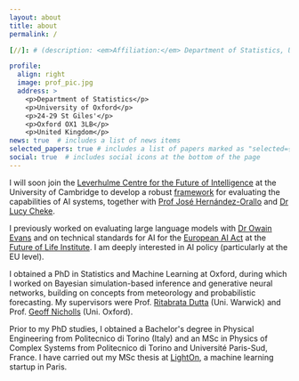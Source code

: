 ```yaml
---
layout: about
title: about
permalink: /

[//]: # (description: <em>Affiliation:</em> Department of Statistics, University of Oxford)

profile:
  align: right
  image: prof_pic.jpg
  address: >
    <p>Department of Statistics</p>
    <p>University of Oxford</p>
    <p>24-29 St Giles'</p>
    <p>Oxford OX1 3LB</p>
    <p>United Kingdom</p>
news: true  # includes a list of news items
selected_papers: true # includes a list of papers marked as "selected={true}"
social: true  # includes social icons at the bottom of the page
---
```


I will soon join the [Leverhulme Centre for the Future of Intelligence](http://lcfi.ac.uk/) at the University of Cambridge to develop a robust [framework](http://lcfi.ac.uk/projects/kinds-of-intelligence/recog-ai/) for evaluating the capabilities of AI systems, together with [Prof José Hernández-Orallo](http://josephorallo.webs.upv.es/) and [Dr Lucy Cheke](http://lcfi.ac.uk/people/lucy-cheke/).  

I previously worked on evaluating large language models with [Dr Owain Evans](https://owainevans.github.io/) and on technical standards for AI for the [European AI Act](https://artificialintelligenceact.eu/) at the [Future of Life Institute](https://owainevans.github.io/). I am deeply interested in AI policy (particularly at the EU level).

I obtained a PhD in Statistics and Machine Learning at Oxford, during which I worked on Bayesian simulation-based inference and generative neural networks, building on concepts from meteorology and probabilistic forecasting. My supervisors were Prof. [Ritabrata Dutta](https://warwick.ac.uk/fac/sci/statistics/staff/academic-research/dutta/) (Uni. Warwick) and Prof. [Geoff Nicholls](https://www.stats.ox.ac.uk/all-people/geoff-nicholls/) (Uni. Oxford). 

[//]: # (I have mostly worked on Bayesian inference for likelihood-free models, exploiting deep learning tools and generalized Bayesian inference. )
[//]: # (More recently, I have become interested in probabilistic forecasting, specifically for the field of weather prediction. )

Prior to my PhD studies, I obtained a Bachelor's degree in Physical Engineering from Politecnico di Torino (Italy) and an MSc in Physics of Complex Systems from Politecnico di Torino and Université Paris-Sud, France. I have carried out my MSc thesis at [LightOn](https://lighton.ai/), a machine learning startup in Paris.
